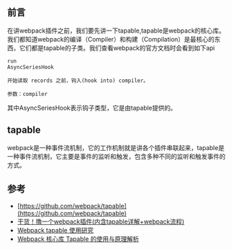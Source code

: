 ## 前言
在讲webpack插件之前，我们要先讲一下tapable,tapable是webpack的核心库。我们都知道webpack的编译（Compiler）和构建（Compilation）是最核心的东西，它们都是tapable的子类。我们查看webpack的官方文档时会看到如下api
```
run
AsyncSeriesHook

开始读取 records 之前，钩入(hook into) compiler。

参数：compiler
```
其中AsyncSeriesHook表示钩子类型，它是由tapable提供的。

## tapable
webpack是一种事件流机制，它的工作机制就是讲各个插件串联起来，tapable是一种事件流机制，它主要是事件的监听和触发，包含多种不同的监听和触发事件的方式。


## 参考
- [https://github.com/webpack/tapable](https://github.com/webpack/tapable)
- [干货！撸一个webpack插件(内含tapable详解+webpack流程)](https://juejin.cn/post/6844903713312604173)
- [Webpack tapable 使用研究](https://juejin.cn/post/6844903895584473096)
- [Webpack 核心库 Tapable 的使用与原理解析](https://zhuanlan.zhihu.com/p/100974318)
